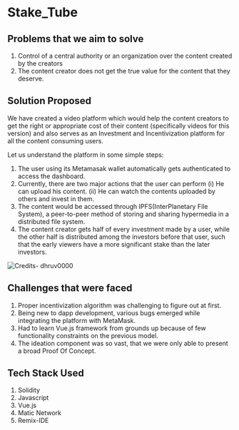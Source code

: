 # Stake_Tube

## Problems that we aim to solve
1. Control of a central authority or an organization over the content created by the creators
2. The content creator does not get the true value for the content that they deserve.

## Solution Proposed
We have created a video platform which would help the content creators to get the right or appropriate cost of their content (specifically videos for this version) and also serves as an Investment and Incentivization platform for all the content consuming users.

Let us understand the platform in some simple steps:

1. The user using its Metamasak wallet automatically gets authenticated to access the dashboard.
2. Currently, there are two major actions that the user can perform
 (i) He can upload his content. 
 (ii) He can watch the contents uploaded by others and invest in them.
3. The content would be accessed through IPFS(InterPlanetary File System), a peer-to-peer method of storing and sharing hypermedia in a distributed file system.
4. The content creator gets half of every investment made by a user, while the other half is distributed among the investors before that user, such that the early viewers have a more significant stake than the later investors.

![Credits- dhruv0000](https://github.com/its-mayank/Stake_Tube/image1.jpg)


## Challenges that were faced
1. Proper incentivization algorithm was challenging to figure out at first.
2. Being new to dapp development, various bugs emerged while integrating the platform with MetaMask.
3. Had to learn Vue.js framework from grounds up because of few functionality constraints on the previous model.
4. The ideation component was so vast, that we were only able to present a broad Proof Of Concept.

## Tech Stack Used 
1. Solidity 
2. Javascript 
3. Vue.js
4. Matic Network
5. Remix-IDE
